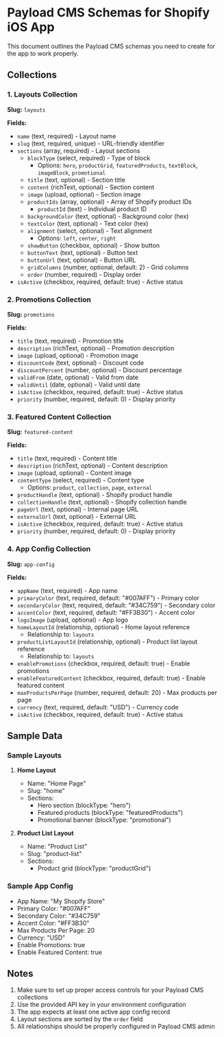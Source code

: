 # Payload CMS Schemas for Shopify iOS App

This document outlines the Payload CMS schemas you need to create for the app to work properly.

## Collections

### 1. Layouts Collection

**Slug:** `layouts`

**Fields:**
- `name` (text, required) - Layout name
- `slug` (text, required, unique) - URL-friendly identifier
- `sections` (array, required) - Layout sections
  - `blockType` (select, required) - Type of block
    - Options: `hero`, `productGrid`, `featuredProducts`, `textBlock`, `imageBlock`, `promotional`
  - `title` (text, optional) - Section title
  - `content` (richText, optional) - Section content
  - `image` (upload, optional) - Section image
  - `productIds` (array, optional) - Array of Shopify product IDs
    - `productId` (text) - Individual product ID
  - `backgroundColor` (text, optional) - Background color (hex)
  - `textColor` (text, optional) - Text color (hex)
  - `alignment` (select, optional) - Text alignment
    - Options: `left`, `center`, `right`
  - `showButton` (checkbox, optional) - Show button
  - `buttonText` (text, optional) - Button text
  - `buttonUrl` (text, optional) - Button URL
  - `gridColumns` (number, optional, default: 2) - Grid columns
  - `order` (number, required) - Display order
- `isActive` (checkbox, required, default: true) - Active status

### 2. Promotions Collection

**Slug:** `promotions`

**Fields:**
- `title` (text, required) - Promotion title
- `description` (richText, optional) - Promotion description
- `image` (upload, optional) - Promotion image
- `discountCode` (text, optional) - Discount code
- `discountPercent` (number, optional) - Discount percentage
- `validFrom` (date, optional) - Valid from date
- `validUntil` (date, optional) - Valid until date
- `isActive` (checkbox, required, default: true) - Active status
- `priority` (number, required, default: 0) - Display priority

### 3. Featured Content Collection

**Slug:** `featured-content`

**Fields:**
- `title` (text, required) - Content title
- `description` (richText, optional) - Content description
- `image` (upload, optional) - Content image
- `contentType` (select, required) - Content type
  - Options: `product`, `collection`, `page`, `external`
- `productHandle` (text, optional) - Shopify product handle
- `collectionHandle` (text, optional) - Shopify collection handle
- `pageUrl` (text, optional) - Internal page URL
- `externalUrl` (text, optional) - External URL
- `isActive` (checkbox, required, default: true) - Active status
- `priority` (number, required, default: 0) - Display priority

### 4. App Config Collection

**Slug:** `app-config`

**Fields:**
- `appName` (text, required) - App name
- `primaryColor` (text, required, default: "#007AFF") - Primary color
- `secondaryColor` (text, required, default: "#34C759") - Secondary color
- `accentColor` (text, required, default: "#FF3B30") - Accent color
- `logoImage` (upload, optional) - App logo
- `homeLayoutId` (relationship, optional) - Home layout reference
  - Relationship to: `layouts`
- `productListLayoutId` (relationship, optional) - Product list layout reference
  - Relationship to: `layouts`
- `enablePromotions` (checkbox, required, default: true) - Enable promotions
- `enableFeaturedContent` (checkbox, required, default: true) - Enable featured content
- `maxProductsPerPage` (number, required, default: 20) - Max products per page
- `currency` (text, required, default: "USD") - Currency code
- `isActive` (checkbox, required, default: true) - Active status

## Sample Data

### Sample Layouts

1. **Home Layout**
   - Name: "Home Page"
   - Slug: "home"
   - Sections:
     - Hero section (blockType: "hero")
     - Featured products (blockType: "featuredProducts")
     - Promotional banner (blockType: "promotional")

2. **Product List Layout**
   - Name: "Product List"
   - Slug: "product-list"
   - Sections:
     - Product grid (blockType: "productGrid")

### Sample App Config

- App Name: "My Shopify Store"
- Primary Color: "#007AFF"
- Secondary Color: "#34C759"
- Accent Color: "#FF3B30"
- Max Products Per Page: 20
- Currency: "USD"
- Enable Promotions: true
- Enable Featured Content: true

## Notes

1. Make sure to set up proper access controls for your Payload CMS collections
2. Use the provided API key in your environment configuration
3. The app expects at least one active app config record
4. Layout sections are sorted by the `order` field
5. All relationships should be properly configured in Payload CMS admin 